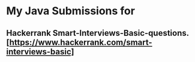 # My Java Submissions for 

## Hackerrank Smart-Interviews-Basic-questions. [https://www.hackerrank.com/smart-interviews-basic]
